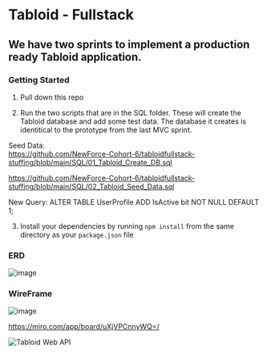 # Tabloid - Fullstack

## We have two sprints to implement a production ready Tabloid application.

### Getting Started

1. Pull down this repo

2. Run the two scripts that are in the SQL folder. These will create the Tabloid database and add some test data. The database it creates is identitical to the prototype from the last MVC sprint.

Seed Data: <br/>
https://github.com/NewForce-Cohort-6/tabloidfullstack-stuffing/blob/main/SQL/01_Tabloid_Create_DB.sql

https://github.com/NewForce-Cohort-6/tabloidfullstack-stuffing/blob/main/SQL/02_Tabloid_Seed_Data.sql

New Query:
ALTER TABLE UserProfile
ADD IsActive bit NOT NULL
DEFAULT 1;


3. Install your dependencies by running `npm install` from the same directory as your `package.json` file

### ERD

![image](https://user-images.githubusercontent.com/106984214/202237041-04ee6d04-9973-4ef9-b917-93118c9ac386.png)

### WireFrame
![image](https://user-images.githubusercontent.com/106984214/205365993-5b5b7168-439e-4844-a0fc-67dc680f3b2f.png)

https://miro.com/app/board/uXjVPCnnyWQ=/

![Tabloid Web API](https://user-images.githubusercontent.com/106984214/202562706-93692f42-6d20-410d-91e6-2b1c883192d8.png)

